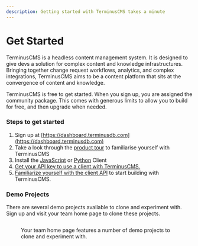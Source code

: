 ```yaml
---
description: Getting started with TerminusCMS takes a minute
---
```


# Get Started

TerminusCMS is a headless content management system. It is designed to give devs a solution for complex content and knowledge infrastructures. Bringing together change request workflows, analytics, and complex integrations, TerminusCMS aims to be a content platform that sits at the convergence of content and knowledge.

TerminusCMS is free to get started. When you sign up, you are assigned the community package. This comes with generous limits to allow you to build for free, and then upgrade when needed.

### Steps to get started

1. Sign up at [https://dashboard.terminusdb.com](https://dashboard.terminusdb.com)
2. Take a look through the [product tour](terminuscms/product-tour/) to familiarise yourself with TerminusCMS
3. Install the [JavaScript](terminusdb/install-client/install-javascript-client.md) or [Python](terminusdb/install-client/install-python-client.md) Client
4. [Get your API key to use a client with TerminusCMS.](terminuscms/get-api-key.md)
5. [Familiarize yourself with the client API](terminuscms/start-with-client.md) to start building with TerminusCMS.

### Demo Projects

There are several demo projects available to clone and experiment with. Sign up and visit your team home page to clone these projects.

<figure><img src="https://4053281810-files.gitbook.io/~/files/v0/b/gitbook-x-prod.appspot.com/o/spaces%2FVZc9T1wJdVvodyIFrJuV%2Fuploads%2FphNTQdN5QCOya0k1uoaP%2Fterminuscms-demos.png?alt=media&token=5d4efb71-a918-4448-a999-ae36a2a8a042" alt=""><figcaption>
<p>Your team home page features a number of demo projects to clone and experiment with.</p></figcaption></figure>

